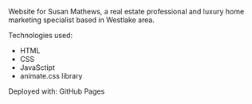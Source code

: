Website for Susan Mathews, a real estate professional and luxury home marketing specialist based in Westlake area.

Technologies used:

- HTML
- CSS
- JavaSctipt
- animate.css library

Deployed with: GitHub Pages
